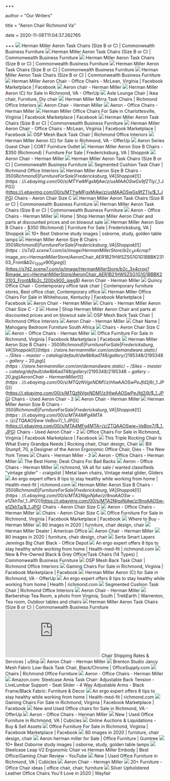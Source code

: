 +++
        
author = "Our Writers"
        
title = "Aeron Chair Richmond Va"
        
date = 2020-11-08T11:04:37.262765
        
+++
[ ![](https://static.wixstatic.com/media/a0ee71_9546b7b192374fd787ccf31e97e586cf~mv2.jpg/v1/fill/w_627,h_1003,al_c,q_85/a0ee71_9546b7b192374fd787ccf31e97e586cf~mv2.jpg)](https://static.wixstatic.com/media/a0ee71_9546b7b192374fd787ccf31e97e586cf~mv2.jpg/v1/fill/w_627,h_1003,al_c,q_85/a0ee71_9546b7b192374fd787ccf31e97e586cf~mv2.jpg) Herman Miller Aeron Task Chairs (Size B or C) | Commonwealth Business  Furniture
[ ![](https://static.wixstatic.com/media/a0ee71_8ccc4d8d835149af8df95484de616fb7~mv2.jpg/v1/fill/w_701,h_1158,al_c,q_85/a0ee71_8ccc4d8d835149af8df95484de616fb7~mv2.jpg)](https://static.wixstatic.com/media/a0ee71_8ccc4d8d835149af8df95484de616fb7~mv2.jpg/v1/fill/w_701,h_1158,al_c,q_85/a0ee71_8ccc4d8d835149af8df95484de616fb7~mv2.jpg) Herman Miller Aeron Task Chairs (Size B or C) | Commonwealth Business  Furniture
[ ![](https://static.wixstatic.com/media/a0ee71_7b719b4b63e246089eec85856720b6dc~mv2.jpg/v1/fill/w_658,h_895,al_c,q_85/a0ee71_7b719b4b63e246089eec85856720b6dc~mv2.jpg)](https://static.wixstatic.com/media/a0ee71_7b719b4b63e246089eec85856720b6dc~mv2.jpg/v1/fill/w_658,h_895,al_c,q_85/a0ee71_7b719b4b63e246089eec85856720b6dc~mv2.jpg) Herman Miller Aeron Task Chairs (Size B or C) | Commonwealth Business  Furniture
[ ![](https://static.wixstatic.com/media/a0ee71_c4eb6bfe038f4b8bbf097f25dfab3c44~mv2.jpg/v1/fill/w_545,h_787,al_c,q_85/a0ee71_c4eb6bfe038f4b8bbf097f25dfab3c44~mv2.jpg)](https://static.wixstatic.com/media/a0ee71_c4eb6bfe038f4b8bbf097f25dfab3c44~mv2.jpg/v1/fill/w_545,h_787,al_c,q_85/a0ee71_c4eb6bfe038f4b8bbf097f25dfab3c44~mv2.jpg) Herman Miller Aeron Task Chairs (Size B or C) | Commonwealth Business  Furniture
[ ![](https://static.wixstatic.com/media/a0ee71_21d9420dc93e4f07baac02056fb9c207~mv2.jpg/v1/fill/w_613,h_853,al_c,q_85/a0ee71_21d9420dc93e4f07baac02056fb9c207~mv2.jpg)](https://static.wixstatic.com/media/a0ee71_21d9420dc93e4f07baac02056fb9c207~mv2.jpg/v1/fill/w_613,h_853,al_c,q_85/a0ee71_21d9420dc93e4f07baac02056fb9c207~mv2.jpg) Herman Miller Aeron Task Chairs (Size B or C) | Commonwealth Business  Furniture
[ ![](https://lookaside.fbsbx.com/lookaside/crawler/media/?media_id=3424330697629083)](https://lookaside.fbsbx.com/lookaside/crawler/media/?media_id=3424330697629083) Herman Miller Aeron Chair - Office Chairs - McLean, Virginia | Facebook  Marketplace | Facebook
[ ![](https://theplan.it/images/HermanMiller_Aeron.jpg)](https://theplan.it/images/HermanMiller_Aeron.jpg) Aeron chair - Herman Miller
[ ![](https://images.offerup.com/--M1VNZZBAP-t-zX4_w5gaSBBLI=/600x800/ce14/ce1412fea2d64cb8b37c41b894184cb5.jpg)](https://images.offerup.com/--M1VNZZBAP-t-zX4_w5gaSBBLI=/600x800/ce14/ce1412fea2d64cb8b37c41b894184cb5.jpg) Herman Miller Aeron (C) for Sale in Richmond, VA - OfferUp
[ ![](https://i.pinimg.com/originals/ca/19/18/ca1918a6f23b1964133bf4f659413602.jpg)](https://i.pinimg.com/originals/ca/19/18/ca1918a6f23b1964133bf4f659413602.jpg) Axle Lounge Chair | Ikea chair, Furniture, Diy chair
[ ![](https://richmondofficeinteriors.com/sites/default/files/styles/max_1300x1300/public/images/product/IMG_0350.jpg?itok=AmFaLPEt)](https://richmondofficeinteriors.com/sites/default/files/styles/max_1300x1300/public/images/product/IMG_0350.jpg?itok=AmFaLPEt) Herman Miller Mirra Task Chairs | Richmond Office Interiors
[ ![](https://store.hermanmiller.com/on/demandware.static/-/Sites-master-catalog/default/dw24b9a417/gallery/2195348/2195348-gallery8.jpg)](https://store.hermanmiller.com/on/demandware.static/-/Sites-master-catalog/default/dw24b9a417/gallery/2195348/2195348-gallery8.jpg) Aeron Chair - Herman Miller
[ ![](https://www.hermanmiller.com/content/dam/hmicom/page_assets/products/aeron_chairs/ig_prd_ovw_aeron_chairs_10.jpg.rendition.480.480.jpg)](https://www.hermanmiller.com/content/dam/hmicom/page_assets/products/aeron_chairs/ig_prd_ovw_aeron_chairs_10.jpg.rendition.480.480.jpg) Aeron - Office Chairs - Herman Miller
[ ![](https://lookaside.fbsbx.com/lookaside/crawler/media/?media_id=2590980187833810)](https://lookaside.fbsbx.com/lookaside/crawler/media/?media_id=2590980187833810) Herman Miller Office Chairs For Sale in Charlottesville, Virginia |  Facebook Marketplace | Facebook
[ ![](https://static.wixstatic.com/media/a0ee71_a492c9d797154d2d90c51ae4ed86558c~mv2.jpg/v1/fill/w_577,h_891,al_c,q_85/a0ee71_a492c9d797154d2d90c51ae4ed86558c~mv2.jpg)](https://static.wixstatic.com/media/a0ee71_a492c9d797154d2d90c51ae4ed86558c~mv2.jpg/v1/fill/w_577,h_891,al_c,q_85/a0ee71_a492c9d797154d2d90c51ae4ed86558c~mv2.jpg) Herman Miller Aeron Task Chairs (Size B or C) | Commonwealth Business  Furniture
[ ![](https://lookaside.fbsbx.com/lookaside/crawler/media/?media_id=3424330704295749)](https://lookaside.fbsbx.com/lookaside/crawler/media/?media_id=3424330704295749) Herman Miller Aeron Chair - Office Chairs - McLean, Virginia | Facebook  Marketplace | Facebook
[ ![](https://richmondofficeinteriors.com/sites/default/files/styles/max_1300x1300/public/images/product/IMG_1367.jpg?itok=Fq4cgu_t)](https://richmondofficeinteriors.com/sites/default/files/styles/max_1300x1300/public/images/product/IMG_1367.jpg?itok=Fq4cgu_t) OSP Mesh Back Task Chair | Richmond Office Interiors
[ ![](https://photos.offerup.com/-GQ809bCr2dgEedXM2PnuyEG82k=/600x800/e7e5/e7e520b5891244058269275ff7c724d5.jpg)](https://photos.offerup.com/-GQ809bCr2dgEedXM2PnuyEG82k=/600x800/e7e5/e7e520b5891244058269275ff7c724d5.jpg) Herman Miller Aeron (C) for Sale in Richmond, VA - OfferUp
[ ![](https://cdn.cortmarketingresources.com/assets/98dce83da57b0395e163467c9dae521b?w=600&s=0b54061207817dbc03cbdf0ec9eb3212)](https://cdn.cortmarketingresources.com/assets/98dce83da57b0395e163467c9dae521b?w=600&s=0b54061207817dbc03cbdf0ec9eb3212) Aeron Series Guest Chair | CORT Furniture Outlet
[ ![](https://storage.bhs.cloud.ovh.net/v1/AUTH_e7d15450bedd40b9b599e075527df3cb/hudsonvalley/_Herman_Miller_Aeron_Size_B_Executive_Off_5ec2022bd67d6.jpg)](https://storage.bhs.cloud.ovh.net/v1/AUTH_e7d15450bedd40b9b599e075527df3cb/hudsonvalley/_Herman_Miller_Aeron_Size_B_Executive_Off_5ec2022bd67d6.jpg) Herman Miller Aeron Size B Chairs - $350 (Richmond) | Furniture For Sale |  Fredericksburg, VA | Shoppok
[ ![](https://store.hermanmiller.com/on/demandware.static/-/Sites-master-catalog/default/dw30469657/gallery/2195348/2195348-gallery-12.jpg)](https://store.hermanmiller.com/on/demandware.static/-/Sites-master-catalog/default/dw30469657/gallery/2195348/2195348-gallery-12.jpg) Aeron Chair - Herman Miller
[ ![](https://static.wixstatic.com/media/a0ee71_1ce57709b3894f3aac369b676c1993ce~mv2.jpg/v1/fill/w_705,h_1045,al_c,q_85/a0ee71_1ce57709b3894f3aac369b676c1993ce~mv2.jpg)](https://static.wixstatic.com/media/a0ee71_1ce57709b3894f3aac369b676c1993ce~mv2.jpg/v1/fill/w_705,h_1045,al_c,q_85/a0ee71_1ce57709b3894f3aac369b676c1993ce~mv2.jpg) Herman Miller Aeron Task Chairs (Size B or C) | Commonwealth Business  Furniture
[ ![](https://richmondofficeinteriors.com/sites/default/files/styles/max_1300x1300/public/images/product/Segmented%20Cushion%20Chair.jpg?itok=5nIeRilr)](https://richmondofficeinteriors.com/sites/default/files/styles/max_1300x1300/public/images/product/Segmented%20Cushion%20Chair.jpg?itok=5nIeRilr) Segmented Cushion Task Chair | Richmond Office Interiors
[ ![](https://storage.bhs.cloud.ovh.net/v1/AUTH_e7d15450bedd40b9b599e075527df3cb/baltimore/_Herman_Miller_Aeron_Size_B_Chair_with_Po_5e61dbab85a4f.jpg)](https://storage.bhs.cloud.ovh.net/v1/AUTH_e7d15450bedd40b9b599e075527df3cb/baltimore/_Herman_Miller_Aeron_Size_B_Chair_with_Po_5e61dbab85a4f.jpg) Herman Miller Aeron Size B Chairs - $350 (Richmond) | Furniture For Sale |  Fredericksburg, VA | Shoppok
[ ![](https://i.ebayimg.com/00/s/MTYwMFgxMjAw/z/usMAAOSwGs9fZTly/$_1.JPG)](https://i.ebayimg.com/00/s/MTYwMFgxMjAw/z/usMAAOSwGs9fZTly/$_1.JPG) Chairs - Aeron Chair Size C
[ ![](https://static.wixstatic.com/media/a0ee71_dfb028a88a24485e89ad3716609d0d6f~mv2.jpg/v1/fill/w_788,h_737,al_c,q_85/a0ee71_dfb028a88a24485e89ad3716609d0d6f~mv2.jpg)](https://static.wixstatic.com/media/a0ee71_dfb028a88a24485e89ad3716609d0d6f~mv2.jpg/v1/fill/w_788,h_737,al_c,q_85/a0ee71_dfb028a88a24485e89ad3716609d0d6f~mv2.jpg) Herman Miller Aeron Task Chairs (Size B or C) | Commonwealth Business  Furniture
[ ![](https://static.wixstatic.com/media/a0ee71_f241e4b358e54f02a4bae746e8c17b9b~mv2.jpg/v1/fill/w_605,h_886,al_c,q_85/a0ee71_f241e4b358e54f02a4bae746e8c17b9b~mv2.jpg)](https://static.wixstatic.com/media/a0ee71_f241e4b358e54f02a4bae746e8c17b9b~mv2.jpg/v1/fill/w_605,h_886,al_c,q_85/a0ee71_f241e4b358e54f02a4bae746e8c17b9b~mv2.jpg) Herman Miller Aeron Task Chairs (Size B or C) | Commonwealth Business  Furniture
[ ![](https://www.hermanmiller.com/content/dam/hmicom/page_assets/products/aeron_chairs/ig_prd_ovw_aeron_chairs_02.jpg.rendition.480.480.jpg)](https://www.hermanmiller.com/content/dam/hmicom/page_assets/products/aeron_chairs/ig_prd_ovw_aeron_chairs_02.jpg.rendition.480.480.jpg) Aeron - Office Chairs - Herman Miller
[ ![](https://www.iwantchair.com/wp-content/uploads/2020/04/aeron-stuhl-new-aeron-remastered-main.jpg)](https://www.iwantchair.com/wp-content/uploads/2020/04/aeron-stuhl-new-aeron-remastered-main.jpg) Home | Shop Herman Miller Aeron Chair and parts at discounted prices and on  blowout sale
[ ![](https://storage.bhs.cloud.ovh.net/v1/AUTH_e7d15450bedd40b9b599e075527df3cb/inlandempire/_Herman_Miller_Aeron_Size_B_office_chairs_5e72302674769.jpg)](https://storage.bhs.cloud.ovh.net/v1/AUTH_e7d15450bedd40b9b599e075527df3cb/inlandempire/_Herman_Miller_Aeron_Size_B_office_chairs_5e72302674769.jpg) Herman Miller Aeron Size B Chairs - $350 (Richmond) | Furniture For Sale |  Fredericksburg, VA | Shoppok
[ ![](https://i.pinimg.com/236x/11/f7/5b/11f75b8316cb1c946f5b26009f020164--desk-chairs-office-chairs.jpg)](https://i.pinimg.com/236x/11/f7/5b/11f75b8316cb1c946f5b26009f020164--desk-chairs-office-chairs.jpg) 10+ Best Osborne study images | osborne, study, golden table lamps
[ ![](https://storage.bhs.cloud.ovh.net/v1/AUTH_e7d15450bedd40b9b599e075527df3cb/philadelphia/_Herman_Miller_Aeron_Size_B__475_Philadel_5f36728ab3f3f.jpg)](https://storage.bhs.cloud.ovh.net/v1/AUTH_e7d15450bedd40b9b599e075527df3cb/philadelphia/_Herman_Miller_Aeron_Size_B__475_Philadel_5f36728ab3f3f.jpg) Herman Miller Aeron Size B Chairs - $350 (Richmond) | Furniture For Sale |  Fredericksburg, VA | Shoppok
[ ![](https://s7d2.scene7.com/is/image/HermanMillerStore/b2c_3x4crop?$image_src=HermanMillerStore/AeronChair_AER1B21HWSZSG1G1G1BBBK23103_Front&$b2c_1200x900_jpeg$)](https://s7d2.scene7.com/is/image/HermanMillerStore/b2c_3x4crop?$image_src=HermanMillerStore/AeronChair_AER1B21HWSZSG1G1G1BBBK23103_Front&$b2c_1200x900_jpeg$) Aeron Chair - Herman Miller
[ ![](https://i.pinimg.com/originals/f1/ed/f9/f1edf93aa94a6d3cac95989534bfb865.jpg)](https://i.pinimg.com/originals/f1/ed/f9/f1edf93aa94a6d3cac95989534bfb865.jpg) Quincy Office Chair - Contemporary office task chair | Contemporary  furniture stores, Best office chair, Contemporary office
[ ![](https://lookaside.fbsbx.com/lookaside/crawler/media/?media_id=2851538878436671)](https://lookaside.fbsbx.com/lookaside/crawler/media/?media_id=2851538878436671) Herman Miller Office Chairs For Sale in Whitehouse, Kentucky | Facebook  Marketplace | Facebook
[ ![](https://store.hermanmiller.com/on/demandware.static/-/Sites-master-catalog/default/dw72a62b14/gallery/2195348/2195348-gallery7.jpg)](https://store.hermanmiller.com/on/demandware.static/-/Sites-master-catalog/default/dw72a62b14/gallery/2195348/2195348-gallery7.jpg) Aeron Chair - Herman Miller
[ ![](https://i.ebayimg.com/00/s/NDgwWDY0MA==/z/i6cAAOSwZgBe-LXY/$_1.JPG)](https://i.ebayimg.com/00/s/NDgwWDY0MA==/z/i6cAAOSwZgBe-LXY/$_1.JPG) Chairs - Herman Miller Aeron Chair Size C - 2
[ ![](https://www.iwantchair.com/wp-content/uploads/2020/04/IMG_4771-300x300.jpg)](https://www.iwantchair.com/wp-content/uploads/2020/04/IMG_4771-300x300.jpg) Home | Shop Herman Miller Aeron Chair and parts at discounted prices and on  blowout sale
[ ![](https://richmondofficeinteriors.com/sites/default/files/styles/parent_taxonomy_380_x_280/public/images/product/aeron%20task.jpg?itok=DmT-sTlK)](https://richmondofficeinteriors.com/sites/default/files/styles/parent_taxonomy_380_x_280/public/images/product/aeron%20task.jpg?itok=DmT-sTlK) OSP Mesh Back Task Chair | Richmond Office Interiors
[ ![](https://store.hermanmiller.com/on/demandware.static/-/Sites-master-catalog/default/dw0a32cebd/gallery/2195348/2195348-gallery-18.jpg)](https://store.hermanmiller.com/on/demandware.static/-/Sites-master-catalog/default/dw0a32cebd/gallery/2195348/2195348-gallery-18.jpg) Aeron Chair - Herman Miller
[ ![](http://i0.wp.com/hivemodern.com/public_resources/edit-wood-chair-bernhardt-design-1.jpg)](http://i0.wp.com/hivemodern.com/public_resources/edit-wood-chair-bernhardt-design-1.jpg) Chair Name | Mahogany Bedroom Furniture South Africa
[ ![](https://i.ebayimg.com/00/s/MTQ1M1gxNDUz/z/NOgAAOSwOkVfnFnV/$_1.JPG)](https://i.ebayimg.com/00/s/MTQ1M1gxNDUz/z/NOgAAOSwOkVfnFnV/$_1.JPG) Chairs - Aeron Chair Size C
[ ![](https://www.hermanmiller.com/content/dam/hmicom/page_assets/products/aeron_chairs/ig_prd_ovw_aeron_chairs_01.jpg.rendition.480.480.jpg)](https://www.hermanmiller.com/content/dam/hmicom/page_assets/products/aeron_chairs/ig_prd_ovw_aeron_chairs_01.jpg.rendition.480.480.jpg) Aeron - Office Chairs - Herman Miller
[ ![](https://lookaside.fbsbx.com/lookaside/crawler/media/?media_id=10160371211068989)](https://lookaside.fbsbx.com/lookaside/crawler/media/?media_id=10160371211068989) Office Furniture For Sale in Richmond, Virginia | Facebook Marketplace |  Facebook
[ ![](https://storage.bhs.cloud.ovh.net/v1/AUTH_e7d15450bedd40b9b599e075527df3cb/phoenix/_Herman_Herman_Miller_Aeron_Size_B_year_2_5dfe3a9fdf322.jpg)](https://storage.bhs.cloud.ovh.net/v1/AUTH_e7d15450bedd40b9b599e075527df3cb/phoenix/_Herman_Herman_Miller_Aeron_Size_B_year_2_5dfe3a9fdf322.jpg) Herman Miller Aeron Size B Chairs - $350 (Richmond) | Furniture For Sale |  Fredericksburg, VA | Shoppok
[ ![](https://store.hermanmiller.com/on/demandware.static/-/Sites-master-catalog/default/dw8b6ad748/gallery/2195348/2195348-gallery-20.jpg)](https://store.hermanmiller.com/on/demandware.static/-/Sites-master-catalog/default/dw8b6ad748/gallery/2195348/2195348-gallery-20.jpg) Aeron Chair - Herman Miller
[ ![](https://i.ebayimg.com/00/s/MTQzNVgxNDM1/z/HlwAAOSwPeJfd2j9/$_1.JPG)](https://i.ebayimg.com/00/s/MTQzNVgxNDM1/z/HlwAAOSwPeJfd2j9/$_1.JPG) Chairs - Used Aeron Chair - 2
[ ![](https://store.hermanmiller.com/on/demandware.static/-/Sites-master-catalog/default/dw89f01513/gallery/2195348/2195348-gallery-15.jpg)](https://store.hermanmiller.com/on/demandware.static/-/Sites-master-catalog/default/dw89f01513/gallery/2195348/2195348-gallery-15.jpg) Aeron Chair - Herman Miller
[ ![](https://storage.bhs.cloud.ovh.net/v1/AUTH_e7d15450bedd40b9b599e075527df3cb/portland/_Herman_Miller_Aeron_SizequotBquotReFurbi_5dbb28f3b2bde.jpg)](https://storage.bhs.cloud.ovh.net/v1/AUTH_e7d15450bedd40b9b599e075527df3cb/portland/_Herman_Miller_Aeron_SizequotBquotReFurbi_5dbb28f3b2bde.jpg) Herman Miller Aeron Size B Chairs - $350 (Richmond) | Furniture For Sale |  Fredericksburg, VA | Shoppok
[ ![](https://i.ebayimg.com/00/s/MTA4MFg4MTA=/z/ZTQAAOSww~VeBov7/$_1.JPG)](https://i.ebayimg.com/00/s/MTA4MFg4MTA=/z/ZTQAAOSww~VeBov7/$_1.JPG) Chairs - Used Aeron Chair - 2
[ ![](https://lookaside.fbsbx.com/lookaside/crawler/media/?media_id=790409068448958)](https://lookaside.fbsbx.com/lookaside/crawler/media/?media_id=790409068448958) Office Chairs For Sale in Richmond, Virginia | Facebook Marketplace |  Facebook
[ ![](https://i.pinimg.com/originals/44/fd/d5/44fdd51c1ef47403a763b0e61adacc4b.jpg)](https://i.pinimg.com/originals/44/fd/d5/44fdd51c1ef47403a763b0e61adacc4b.jpg) This Triple Rocking Chair Is What Every Grandpa Needs | Rocking chair, Chair  design, Chair
[ ![](https://static01.nyt.com/images/2006/09/10/nyregion/10stumpf.190.jpg?quality=75&auto=webp&disable=upscale)](https://static01.nyt.com/images/2006/09/10/nyregion/10stumpf.190.jpg?quality=75&auto=webp&disable=upscale) Bill Stumpf, 70, a Designer of the Aeron Ergonomic Office Chair, Dies - The  New York Times
[ ![](https://i.ebayimg.com/00/s/MTYwMFgxNjAw/z/0lgAAOSwPUNffbIo/$_1.JPG)](https://i.ebayimg.com/00/s/MTYwMFgxNjAw/z/0lgAAOSwPUNffbIo/$_1.JPG) Chairs - Herman Miller - 3
[ ![](https://www.hermanmiller.com/content/dam/hmicom/page_assets/products/aeron_chairs/ig_prd_ovw_aeron_chairs_11.jpg.rendition.480.480.jpg)](https://www.hermanmiller.com/content/dam/hmicom/page_assets/products/aeron_chairs/ig_prd_ovw_aeron_chairs_11.jpg.rendition.480.480.jpg) Aeron - Office Chairs - Herman Miller
[ ![](https://4.bp.blogspot.com/_eMbyqvuMV_w/TEcAMLgKehI/AAAAAAAAAPw/iHD-9UfC-is/s400/Chairs.jpg)](https://4.bp.blogspot.com/_eMbyqvuMV_w/TEcAMLgKehI/AAAAAAAAAPw/iHD-9UfC-is/s400/Chairs.jpg) The Best Home: Desk Chairs For Bad Backs
[ ![](https://www.hermanmiller.com/content/dam/hmicom/page_assets/products/aeron_chairs/uw_prd_ovw_aeron_chairs_02.jpg.rendition.480.480.jpg)](https://www.hermanmiller.com/content/dam/hmicom/page_assets/products/aeron_chairs/uw_prd_ovw_aeron_chairs_02.jpg.rendition.480.480.jpg) Aeron - Office Chairs - Herman Miller
[ ![](https://i.pinimg.com/originals/c8/25/0b/c8250bea0354e6417f0e9fc1f000a151.jpg)](https://i.pinimg.com/originals/c8/25/0b/c8250bea0354e6417f0e9fc1f000a151.jpg) richmond, VA all for sale / wanted classifieds "vintage glider" -  craigslist | Metal lawn chairs, Vintage metal glider, Gliders
[ ![](https://bloximages.newyork1.vip.townnews.com/richmond.com/content/tncms/assets/v3/editorial/f/ac/fac92b4f-82ad-5341-91ad-816a3620115b/5e8b81c923fdc.image.jpg?resize=1024%2C1024)](https://bloximages.newyork1.vip.townnews.com/richmond.com/content/tncms/assets/v3/editorial/f/ac/fac92b4f-82ad-5341-91ad-816a3620115b/5e8b81c923fdc.image.jpg?resize=1024%2C1024) An ergo expert offers 8 tips to stay healthy while working from home |  Health-med-fit | richmond.com
[ ![](https://storage.bhs.cloud.ovh.net/v1/AUTH_e7d15450bedd40b9b599e075527df3cb/santabarbara/_Herman_Miller_Aeron_Size_B__375_SB_5d83e3da99a16.jpg)](https://storage.bhs.cloud.ovh.net/v1/AUTH_e7d15450bedd40b9b599e075527df3cb/santabarbara/_Herman_Miller_Aeron_Size_B__375_SB_5d83e3da99a16.jpg) Herman Miller Aeron Size B Chairs - $350 (Richmond) | Furniture For Sale |  Fredericksburg, VA | Shoppok
[ ![](https://i.ebayimg.com/00/s/MTA2NlgxNjAw/z/9noAAOSw-e1ZkhTa/$_1.JPG)](https://i.ebayimg.com/00/s/MTA2NlgxNjAw/z/9noAAOSw-e1ZkhTa/$_1.JPG) Chairs - Aeron Chair Size C
[ ![](https://www.hermanmiller.com/content/dam/hmicom/page_assets/products/canvas_office_landscape/lookbook/shared_workspaces/setting_1/th_ebr_aeron_chairs.jpg)](https://www.hermanmiller.com/content/dam/hmicom/page_assets/products/canvas_office_landscape/lookbook/shared_workspaces/setting_1/th_ebr_aeron_chairs.jpg) Aeron - Office Chairs - Herman Miller
[ ![](https://i.ebayimg.com/00/s/MTYwMFgxMTAy/z/yVQAAOSwirNfGz07/$_1.JPG)](https://i.ebayimg.com/00/s/MTYwMFgxMTAy/z/yVQAAOSwirNfGz07/$_1.JPG) Chairs - Aeron Chair Size C
[ ![](https://lookaside.fbsbx.com/lookaside/crawler/media/?media_id=10224449512174160)](https://lookaside.fbsbx.com/lookaside/crawler/media/?media_id=10224449512174160) Office Furniture For Sale in Richmond, Virginia | Facebook Marketplace |  Facebook
[ ![](https://www.hermanmiller.com/content/dam/hmicom/page_assets/where_to_buy/landing/it_wtb_where_to_buy_01_eur.jpg.rendition.480.480.jpg)](https://www.hermanmiller.com/content/dam/hmicom/page_assets/where_to_buy/landing/it_wtb_where_to_buy_01_eur.jpg.rendition.480.480.jpg) Where to Buy - Herman Miller
[ ![](https://i.pinimg.com/474x/83/f9/36/83f936231a847899b3d911db5ef769a7.jpg)](https://i.pinimg.com/474x/83/f9/36/83f936231a847899b3d911db5ef769a7.jpg) 80  images in 2020 | furniture, chair design, chair
[ ![](https://hmdp-americanoffice.nyc3.cdn.digitaloceanspaces.com/production/primaryImages/_690x517_crop_center-center_82_line/mh_col_home_office.2880.1233.jpg)](https://hmdp-americanoffice.nyc3.cdn.digitaloceanspaces.com/production/primaryImages/_690x517_crop_center-center_82_line/mh_col_home_office.2880.1233.jpg) Herman Miller Dealer | American Office
[ ![](https://store.hermanmiller.com/on/demandware.static/-/Sites-master-catalog/default/dw0a14b496/gallery/2195348/2195348-gallery-17.jpg)](https://store.hermanmiller.com/on/demandware.static/-/Sites-master-catalog/default/dw0a14b496/gallery/2195348/2195348-gallery-17.jpg) Aeron Chair - Herman Miller
[ ![](https://i.pinimg.com/474x/56/20/68/5620682296107f9d99803d54f71ea15b.jpg)](https://i.pinimg.com/474x/56/20/68/5620682296107f9d99803d54f71ea15b.jpg) 80  images in 2020 | furniture, chair design, chair
[ ![](https://media.officedepot.com/image/upload/b_rgb:FFFFFF,c_pad,dpr_1.0,f_auto,h_1665,q_auto,w_1250/c_pad,h_1665,w_1250/v1/products/304574/304574_o01_serta_smart_layers_jennings_bonded_leather_high_back_big_and_tall_chair_102219?pgw=1&pgwact=1)](https://media.officedepot.com/image/upload/b_rgb:FFFFFF,c_pad,dpr_1.0,f_auto,h_1665,q_auto,w_1250/c_pad,h_1665,w_1250/v1/products/304574/304574_o01_serta_smart_layers_jennings_bonded_leather_high_back_big_and_tall_chair_102219?pgw=1&pgwact=1) Serta Smart Layers Jennings Big Chair Black - Office Depot
[ ![](https://bloximages.newyork1.vip.townnews.com/richmond.com/content/tncms/assets/v3/editorial/c/9c/c9c6ad6a-2e99-501b-9205-9c5986920be3/5e8b993771870.preview.jpg?crop=1763%2C992%2C0%2C92&resize=1763%2C992&order=crop%2Cresize)](https://bloximages.newyork1.vip.townnews.com/richmond.com/content/tncms/assets/v3/editorial/c/9c/c9c6ad6a-2e99-501b-9205-9c5986920be3/5e8b993771870.preview.jpg?crop=1763%2C992%2C0%2C92&resize=1763%2C992&order=crop%2Cresize) An ergo expert offers 8 tips to stay healthy while working from home |  Health-med-fit | richmond.com
[ ![](https://static.wixstatic.com/media/a0ee71_3bfb061ef5d24ed885cb5ebace2b959b~mv2.jpg/v1/fill/w_656,h_1046,al_c,q_85/a0ee71_3bfb061ef5d24ed885cb5ebace2b959b~mv2.jpg)](https://static.wixstatic.com/media/a0ee71_3bfb061ef5d24ed885cb5ebace2b959b~mv2.jpg/v1/fill/w_656,h_1046,al_c,q_85/a0ee71_3bfb061ef5d24ed885cb5ebace2b959b~mv2.jpg) New & Pre-Owned Black & Grey Office/Task Chairs (14 Types) | Commonwealth  Business Furniture
[ ![](https://richmondofficeinteriors.com/sites/default/files/styles/parent_taxonomy_380_x_280/public/images/product/Basic%20Task%20chair%20%282%29.jpg?itok=56a4Ha3n)](https://richmondofficeinteriors.com/sites/default/files/styles/parent_taxonomy_380_x_280/public/images/product/Basic%20Task%20chair%20%282%29.jpg?itok=56a4Ha3n) OSP Mesh Back Task Chair | Richmond Office Interiors
[ ![](https://lookaside.fbsbx.com/lookaside/crawler/media/?media_id=206134017533152)](https://lookaside.fbsbx.com/lookaside/crawler/media/?media_id=206134017533152) Gaming Chairs For Sale in Richmond, Virginia | Facebook Marketplace |  Facebook
[ ![](https://photos.offerup.com/AQDVxMIi7ehBP17Gcs7mdi7GGJo=/600x800/5393/539382c49ac14316a4d6b11e2f9f1071.jpg)](https://photos.offerup.com/AQDVxMIi7ehBP17Gcs7mdi7GGJo=/600x800/5393/539382c49ac14316a4d6b11e2f9f1071.jpg) Herman Miller Aeron (C) for Sale in Richmond, VA - OfferUp
[ ![](https://bloximages.newyork1.vip.townnews.com/richmond.com/content/tncms/assets/v3/editorial/5/0f/50f8069c-818c-5fd3-8047-a5a2cb9ebd0b/5e8b81cc8464c.image.jpg?resize=1024%2C682)](https://bloximages.newyork1.vip.townnews.com/richmond.com/content/tncms/assets/v3/editorial/5/0f/50f8069c-818c-5fd3-8047-a5a2cb9ebd0b/5e8b81cc8464c.image.jpg?resize=1024%2C682) An ergo expert offers 8 tips to stay healthy while working from home |  Health | richmond.com
[ ![](https://richmondofficeinteriors.com/sites/default/files/styles/parent_taxonomy_380_x_280/public/images/product/black%20w%20cherry%20chair.jpg?itok=-UzYzohB)](https://richmondofficeinteriors.com/sites/default/files/styles/parent_taxonomy_380_x_280/public/images/product/black%20w%20cherry%20chair.jpg?itok=-UzYzohB) Segmented Cushion Task Chair | Richmond Office Interiors
[ ![](https://store.hermanmiller.com/on/demandware.static/-/Sites-master-catalog/default/dwfb13add1/gallery/2195348/2195348-gallery-13.jpg)](https://store.hermanmiller.com/on/demandware.static/-/Sites-master-catalog/default/dwfb13add1/gallery/2195348/2195348-gallery-13.jpg) Aeron Chair - Herman Miller
[ ![](https://i.pinimg.com/originals/53/05/42/530542db42bd80d9fa506b63151446c5.jpg)](https://i.pinimg.com/originals/53/05/42/530542db42bd80d9fa506b63151446c5.jpg) Barbershop Tea Room, a photo from Virginia, South | TrekEarth | Warrenton,  Tea room, Outdoor tables and chairs
[ ![](https://static.wixstatic.com/media/a0ee71_1e54ca8a884e4869a248afe67be65c76~mv2.jpg/v1/fill/w_921,h_736,al_c,q_85/a0ee71_1e54ca8a884e4869a248afe67be65c76~mv2.jpg)](https://static.wixstatic.com/media/a0ee71_1e54ca8a884e4869a248afe67be65c76~mv2.jpg/v1/fill/w_921,h_736,al_c,q_85/a0ee71_1e54ca8a884e4869a248afe67be65c76~mv2.jpg) Herman Miller Aeron Task Chairs (Size B or C) | Commonwealth Business  Furniture
[ ![](https://resources.awsuship.com/resize.php?path=%2Fstatic%2Fd2efa897-a39c-474e-9.jpg)](https://resources.awsuship.com/resize.php?path=%2Fstatic%2Fd2efa897-a39c-474e-9.jpg) Chair Shipping Rates & Services | uShip
[ ![](https://store.hermanmiller.com/on/demandware.static/-/Sites-master-catalog/default/dw7c7f64b0/gallery/2195348/2195348-gallery-16.jpg)](https://store.hermanmiller.com/on/demandware.static/-/Sites-master-catalog/default/dw7c7f64b0/gallery/2195348/2195348-gallery-16.jpg) Aeron Chair - Herman Miller
[ ![](https://de2wfhoo6xqi5.cloudfront.net/orig/36c/5b3/3e4ce8a1b84f7ab8fdac21a8a609f1cefd.jpg)](https://de2wfhoo6xqi5.cloudfront.net/orig/36c/5b3/3e4ce8a1b84f7ab8fdac21a8a609f1cefd.jpg) Brenton Studio Jancy Mesh Fabric Low-Back Task Chair, Black/Chrome |  OfficeSupply.com
[ ![](https://richmondofficeinteriors.com/sites/default/files/styles/max_325x325/public/images/product/IMG_3800%20%281%29.jpg?itok=Ke4BCpeU)](https://richmondofficeinteriors.com/sites/default/files/styles/max_325x325/public/images/product/IMG_3800%20%281%29.jpg?itok=Ke4BCpeU) Chairs | Richmond Office Furniture
[ ![](https://www.hermanmiller.com/content/dam/hmicom/page_assets/products/aeron_chairs/ig_prd_ovw_aeron_chairs_03.jpg.rendition.480.480.jpg)](https://www.hermanmiller.com/content/dam/hmicom/page_assets/products/aeron_chairs/ig_prd_ovw_aeron_chairs_03.jpg.rendition.480.480.jpg) Aeron - Office Chairs - Herman Miller
[ ![](https://images-na.ssl-images-amazon.com/images/I/61N%2BGUjdbxL._AC_SX569_.jpg)](https://images-na.ssl-images-amazon.com/images/I/61N%2BGUjdbxL._AC_SX569_.jpg) Amazon.com: Steelcase Amia Task Chair: Adjustable Back Tension - LiveLumbar  Support - Seat Slider - 4 Way Adjustable Arms - Black Frame/Black Fabric:  Furniture & Decor
[ ![](https://bloximages.newyork1.vip.townnews.com/richmond.com/content/tncms/assets/v3/editorial/8/0f/80f1b3de-8f65-5f71-b83c-0e9945ccf3b4/5e8b81ca522d4.image.jpg?resize=1200%2C800)](https://bloximages.newyork1.vip.townnews.com/richmond.com/content/tncms/assets/v3/editorial/8/0f/80f1b3de-8f65-5f71-b83c-0e9945ccf3b4/5e8b81ca522d4.image.jpg?resize=1200%2C800) An ergo expert offers 8 tips to stay healthy while working from home |  Health-med-fit | richmond.com
[ ![](https://lookaside.fbsbx.com/lookaside/crawler/media/?media_id=3524845424194147)](https://lookaside.fbsbx.com/lookaside/crawler/media/?media_id=3524845424194147) Gaming Chairs For Sale in Richmond, Virginia | Facebook Marketplace |  Facebook
[ ![](https://images.offerup.com/6QWPteeGvEGxP8tSSsxPjtlpjgk=/300x400/96f0/96f0843a954945ce8d22e083b3ad81c6.jpg)](https://images.offerup.com/6QWPteeGvEGxP8tSSsxPjtlpjgk=/300x400/96f0/96f0843a954945ce8d22e083b3ad81c6.jpg) New and Used Office chairs for Sale in Richmond, VA - OfferUp
[ ![](https://www.hermanmiller.com/content/dam/hmicom/page_assets/products/aeron_chairs/ig_prd_ovw_aeron_chairs_07.jpg.rendition.480.480.jpg)](https://www.hermanmiller.com/content/dam/hmicom/page_assets/products/aeron_chairs/ig_prd_ovw_aeron_chairs_07.jpg.rendition.480.480.jpg) Aeron - Office Chairs - Herman Miller
[ ![](https://richmondofficeinteriors.com/sites/default/files/styles/parent_taxonomy_380_x_280/public/images/taxonomy/parent-desk.jpg?itok=ESHpqtNU)](https://richmondofficeinteriors.com/sites/default/files/styles/parent_taxonomy_380_x_280/public/images/taxonomy/parent-desk.jpg?itok=ESHpqtNU) New | Used Office Furniture in Richmond, VA | Cubicles
[ ![](https://storage.googleapis.com/auction-engine-temp/UXHh9NBCIK8sRLXNlwy3/auction-0.png)](https://storage.googleapis.com/auction-engine-temp/UXHh9NBCIK8sRLXNlwy3/auction-0.png) Online Auctions & Liquidations - Buy & Sell Assets
[ ![](https://lookaside.fbsbx.com/lookaside/crawler/media/?media_id=10160347640038989)](https://lookaside.fbsbx.com/lookaside/crawler/media/?media_id=10160347640038989) Office Furniture For Sale in Richmond, Virginia | Facebook Marketplace |  Facebook
[ ![](https://i.pinimg.com/236x/87/af/e5/87afe51c8d90f5f838f3afac97433de8.jpg)](https://i.pinimg.com/236x/87/af/e5/87afe51c8d90f5f838f3afac97433de8.jpg) 80  images in 2020 | furniture, chair design, chair
[ ![](https://i.ebayimg.com/00/s/MTAyNFg3Njg=/z/BQkAAOSwW6hflZP2/$_99.JPG)](https://i.ebayimg.com/00/s/MTAyNFg3Njg=/z/BQkAAOSwW6hflZP2/$_99.JPG) Aeron herman miller for Sale | Office Furniture | Gumtree
[ ![](https://i.pinimg.com/236x/ff/a0/a0/ffa0a0329545d3e1792d647f71e6db90.jpg)](https://i.pinimg.com/236x/ff/a0/a0/ffa0a0329545d3e1792d647f71e6db90.jpg) 10+ Best Osborne study images | osborne, study, golden table lamps
[ ![](https://i.ytimg.com/vi/Z3VFmrpFw8c/maxresdefault.jpg)](https://i.ytimg.com/vi/Z3VFmrpFw8c/maxresdefault.jpg) Steelcase Leap V2 Ergonomic Chair vs Herman Miller Embody | Best  Office/Gaming Chair Review - YouTube
[ ![](https://richmondofficeinteriors.com/sites/default/files/md-slider-image/furniture-showroom-u_0-min.jpg)](https://richmondofficeinteriors.com/sites/default/files/md-slider-image/furniture-showroom-u_0-min.jpg) New | Used Office Furniture in Richmond, VA | Cubicles
[ ![](https://store.hermanmiller.com/on/demandware.static/-/Sites-master-catalog/default/dw6821b0d7/gallery/2195348/2195348-gallery-19.jpg)](https://store.hermanmiller.com/on/demandware.static/-/Sites-master-catalog/default/dw6821b0d7/gallery/2195348/2195348-gallery-19.jpg) Aeron Chair - Herman Miller
[ ![](https://i.pinimg.com/236x/f2/62/04/f26204eb2b057a946008a10ae6e7bc99--best-office-chair-office-chairs.jpg)](https://i.pinimg.com/236x/f2/62/04/f26204eb2b057a946008a10ae6e7bc99--best-office-chair-office-chairs.jpg) 20+ Furniture - Office Chair ideas | office chair, chair, furniture
[ ![](https://secure.img1-fg.wfcdn.com/im/50814390/compr-r85/1218/121845212/default.jpg)](https://secure.img1-fg.wfcdn.com/im/50814390/compr-r85/1218/121845212/default.jpg) Silver Upholstered Leather Office Chairs You'll Love in 2020 | Wayfair

